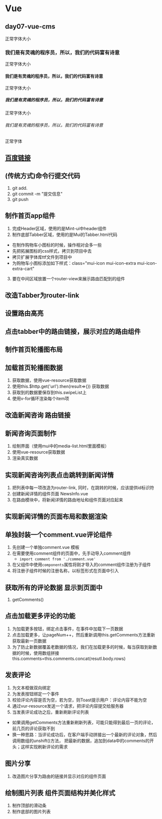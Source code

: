 # Vue
## day07-vue-cms
正常字体大小
### 我们是有灵魂的程序员，所以，我们的代码富有诗意
正常字体大小
#### 我们是有灵魂的程序员，所以，我们的代码富有诗意
正常字体大小
##### 我们是有灵魂的程序员，所以，我们的代码富有诗意
正常字体大小
###### 我们是有灵魂的程序员，所以，我们的代码富有诗意
正常字体

## [百度链接](http://www.baidu.com)

## (传统方式)命令行提交代码
1. git add.
2. git commit -m "提交信息"
3. git push 

## 制作首页app组件
1. 完成Header区域，使用的是Mint-ui中header组件
2. 制作底部Tabber区域，使用的是Mui的Tabber.html代码
 + 在制作购物车小图标的时候，操作相对会多一些
 + 先把拓展图标的css样式，拷贝到项目中去
 + 拷贝扩展字体库ttf文件到项目中
 + 为购物车小图标添加如下样式：class="mui-icon mui-icon-extra mui-icon-extra-cart"
3. 要在中间区域放置一个router-view来展示路由匹配到的组件

## 改造Tabber为router-link
## 设置路由高亮 
## 点击tabber中的路由链接，展示对应的路由组件

## 制作首页轮播图布局

## 加载首页轮播图数据
1. 获取数据，使用vue-resource获取数据
2. 使用this.$http.get('url').then(result=>{}) 获取数据
3. 获取到的数据要保存到this.swipeList上
4. 使用v-for循环渲染每个item项


## 改造新闻咨询 路由链接

## 新闻咨询页面制作
1. 绘制界面（使用mui中的media-list.html里面模板）
2. 使用vue-resource获取数据
3. 渲染真实数据


## 实现新闻咨询列表点击跳转到新闻详情
1. 把列表中每一项改造为router-link, 同时，在跳转的时候，应该提供id标识符
2. 创建新闻详情的组件页面 NewsInfo.vue
3. 在路由模块中，将新闻详情的路由地址和组件页面对应起来


## 实现新闻详情的页面布局和数据渲染


## 单独封装一个comment.vue评论组件
1. 先创建一个单独comment.vue 模板
2. 在需要使用comment组件的页面中，先手动导入comment组件
    + `import comment from './comment.vue'`
3. 在父组件中使用`components`属性将刚才导入的comment组件注册为子组件
4. 将注册子组件时候的注册名称，以标签形式在页面中引入


## 获取所有的评论数据 显示到页面中
1. getComments()


## 点击加载更多评论的功能
1. 为加载更多按钮，绑定点击事件，在事件中加载下一页数据
2. 点击加载更多，让pageNum++，然后重新调用this.getComments方法重新获取最新一页数据
3. 为了防止新数据覆盖老数据的情况，我们在加载更多的时候，每当获取到新数据的时候，使用数组拼接  this.comments=this.comments.concat(resutl.body.rows)

## 发表评论
1. 为文本框做双向绑定
2. 为发表按钮绑定一个事件
3. 校验评论内容是否为空，若为空，则Toast提示用户：评论内容不能为空
4. 通过vur-resource发送一个请求，把评论内容提交给服务器
5. 当发表评论成功之后，重新刷新评论列表
 + 如果调用getComments方法重新刷新列表，可能只能得到最后一页的评论，前几页的评论获取不到
 + 换一种思路：当评论成功后，在客户端手动拼接出一个最新的评论对象，然后调用数组的unshift()方法，
   把最新的数据，追加到data中的comments的开头；这样实现刷新评论的需求

## 图片分享
1. 改造图片分享为路由的链接并显示对应的组件页面

## 绘制图片列表 组件页面结构并美化样式
1. 制作顶部的滑动条
2. 制作底部的图片列表
